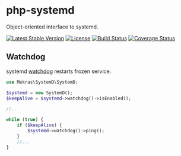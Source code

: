 # php-systemd

Object-oriented interface to systemd.

[![Latest Stable Version](https://poser.pugx.org/mekras/php-systemd/v/stable.png)](https://packagist.org/packages/mekras/php-systemd)
[![License](https://poser.pugx.org/mekras/php-systemd/license.png)](https://packagist.org/packages/mekras/php-systemd)
[![Build Status](https://travis-ci.org/mekras/php-systemd.svg?branch=develop)](https://travis-ci.org/mekras/php-systemd)
[![Coverage Status](https://coveralls.io/repos/mekras/php-systemd/badge.svg?branch=master&service=github)](https://coveralls.io/github/mekras/php-systemd?branch=master)


## Watchdog

systemd
[watchdog](https://www.freedesktop.org/software/systemd/man/systemd.service.html#WatchdogSec=)
restarts frozen service.

```php
use Mekras\SystemD\SystemD;

$systemd = new SystemD();
$keepAlive = $systemd->watchdog()->isEnabled();

//...

while (true) {
    if ($keepAlive) {
        $systemd->watchdog()->ping();
    }
    //...
}
